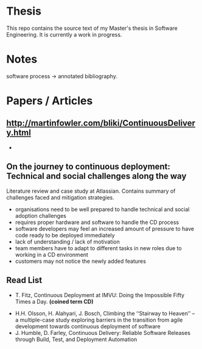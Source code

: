 # Thesis
This repo contains the source text of my Master's thesis in Software Engineering. It is currently a work in progress.

# Notes

software process -> annotated bibliography.

# Papers / Articles

## http://martinfowler.com/bliki/ContinuousDelivery.html
 -

## On the journey to continuous deployment: Technical and social challenges along the way
Literature review and case study at Atlassian. Contains summary of challenges faced and mitigation strategies.

 - organisations need to be well prepared to handle technical and social adoption challenges
 - requires proper hardware and software to handle the CD process
 - software developers may feel an increased amount of pressure to have code ready to be deployed immediately
 - lack of understanding / lack of motivation
 - team members have to adapt to different tasks in new roles due to working in a CD environment
 - customers may not notice the newly added features


## Read List

 * T. Fitz, Continuous Deployment at IMVU: Doing the Impossible Fifty Times a
Day. **(coined term CD)**

 -  H.H. Olsson, H. Alahyari, J. Bosch, Climbing the ‘‘Stairway to Heaven’’ – a multiple-case study exploring barriers in the transition from agile development towards continuous deployment of software
 - J. Humble, D. Farley, Continuous Delivery: Reliable Software Releases through
Build, Test, and Deployment Automation
